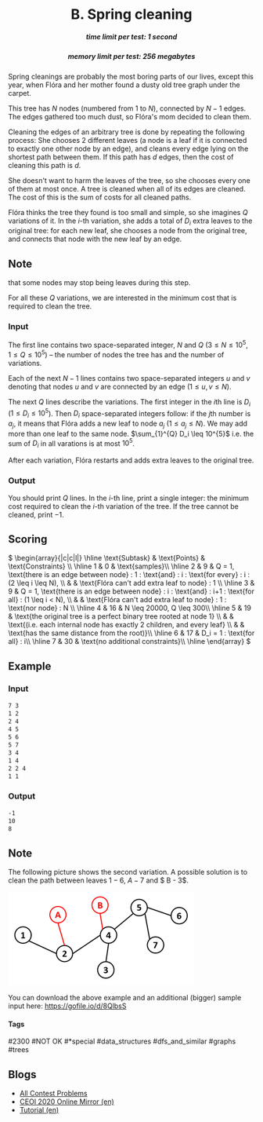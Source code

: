<h1 style='text-align: center;'> B. Spring cleaning</h1>

<h5 style='text-align: center;'>time limit per test: 1 second</h5>
<h5 style='text-align: center;'>memory limit per test: 256 megabytes</h5>

Spring cleanings are probably the most boring parts of our lives, except this year, when Flóra and her mother found a dusty old tree graph under the carpet.

This tree has $N$ nodes (numbered from $1$ to $N$), connected by $N-1$ edges. The edges gathered too much dust, so Flóra's mom decided to clean them. 

Cleaning the edges of an arbitrary tree is done by repeating the following process: She chooses 2 different leaves (a node is a leaf if it is connected to exactly one other node by an edge), and cleans every edge lying on the shortest path between them. If this path has $d$ edges, then the cost of cleaning this path is $d$.

She doesn't want to harm the leaves of the tree, so she chooses every one of them at most once. A tree is cleaned when all of its edges are cleaned. The cost of this is the sum of costs for all cleaned paths.

Flóra thinks the tree they found is too small and simple, so she imagines $Q$ variations of it. In the $i$-th variation, she adds a total of $D_i$ extra leaves to the original tree: for each new leaf, she chooses a node from the original tree, and connects that node with the new leaf by an edge. 
## Note

 that some nodes may stop being leaves during this step.

For all these $Q$ variations, we are interested in the minimum cost that is required to clean the tree.

### Input

The first line contains two space-separated integer, $N$ and $Q$ ($3 \leq N \leq 10^{5}$, $1 \leq Q \leq 10^{5}$) – the number of nodes the tree has and the number of variations.

 Each of the next $N-1$ lines contains two space-separated integers $u$ and $v$ denoting that nodes $u$ and $v$ are connected by an edge ($1 \leq u, v \leq N$).

 The next $Q$ lines describe the variations. The first integer in the $i$th line is $D_i$ ($1 \leq D_i \leq 10^{5}$). Then $D_i$ space-separated integers follow: if the $j$th number is $a_j$, it means that Flóra adds a new leaf to node $a_j$ ($1 \leq a_j \leq N$). We may add more than one leaf to the same node. $\sum_{1}^{Q} D_i \leq 10^{5}$ i.e. the sum of $D_i$ in all varations is at most $10^5$.

After each variation, Flóra restarts and adds extra leaves to the original tree.

### Output

You should print $Q$ lines. In the $i$-th line, print a single integer: the minimum cost required to clean the $i$-th variation of the tree. If the tree cannot be cleaned, print $-1$.

## Scoring

 $ \begin{array}{|c|c|l|} \hline \text{Subtask} & \text{Points} & \text{Constraints} \\\ \hline 1 & 0 & \text{samples}\\\ \hline 2 & 9 & Q = 1, \text{there is an edge between node} \: 1 \: \text{and} \: i \: \text{for every} \: i \: (2 \leq i \leq N), \\\ & & \text{Flóra can't add extra leaf to node} \: 1 \\\ \hline 3 & 9 & Q = 1, \text{there is an edge between node} \: i \: \text{and} \: i+1 \: \text{for all} \: (1 \leq i < N), \\\ & & \text{Flóra can't add extra leaf to node} \: 1 \: \text{nor node} \: N \\\ \hline 4 & 16 & N \leq 20000, Q \leq 300\\\ \hline 5 & 19 & \text{the original tree is a perfect binary tree rooted at node $1$} \\\ & & \text{(i.e. each internal node has exactly $2$ children, and every leaf} \\\ & & \text{has the same distance from the root)}\\\ \hline 6 & 17 & D_i = 1 \: \text{for all} \: i\\\ \hline 7 & 30 & \text{no additional constraints}\\\ \hline \end{array} $
## Example

### Input


```text
7 3
1 2
2 4
4 5
5 6
5 7
3 4
1 4
2 2 4
1 1
```
### Output


```text
-1
10
8
```
## Note

The following picture shows the second variation. A possible solution is to clean the path between leaves $1 - 6$, $A - 7$ and $ B - 3$.

![](images/c923968a79644c80e210d6732217a796e42e485c.png)

You can download the above example and an additional (bigger) sample input here: <https://gofile.io/d/8QlbsS>



#### Tags 

#2300 #NOT OK #*special #data_structures #dfs_and_similar #graphs #trees 

## Blogs
- [All Contest Problems](../Central-European_Olympiad_in_Informatics,_CEOI_2020,_Day_2_(IOI,_Unofficial_Mirror_Contest,_Unrated).md)
- [CEOI 2020 Online Mirror (en)](../blogs/CEOI_2020_Online_Mirror_(en).md)
- [Tutorial (en)](../blogs/Tutorial_(en).md)

